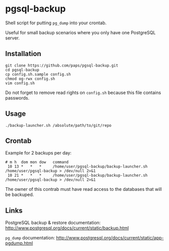 pgsql-backup
============

Shell script for putting `pg_dump` into your crontab.

Useful for small backup scenarios where you only have one PostgreSQL server.

Installation
------------

    git clone https://github.com/paps/pgsql-backup.git
    cd pgsql-backup
    cp config.sh.sample config.sh
    chmod og-rwx config.sh
    vim config.sh

Do not forget to remove read rights on `config.sh` because this file contains passwords.

Usage
-----

`./backup-launcher.sh /absolute/path/to/git/repo`

Crontab
-------

Example for 2 backups per day:

    # m h  dom mon dow   command
     10 13 *   *   *     /home/user/pgsql-backup/backup-launcher.sh /home/user/pgsql-backup > /dev/null 2>&1
     10 21 *   *   *     /home/user/pgsql-backup/backup-launcher.sh /home/user/pgsql-backup > /dev/null 2>&1

The owner of this contrab must have read access to the databases that will be backuped.

Links
-----

PostgreSQL backup & restore documentation: http://www.postgresql.org/docs/current/static/backup.html

`pg_dump` documentation: http://www.postgresql.org/docs/current/static/app-pgdump.html
